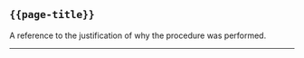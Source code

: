 ## <code>{{page-title}}</code>
	
A reference to the justification of why the procedure was performed.

---

